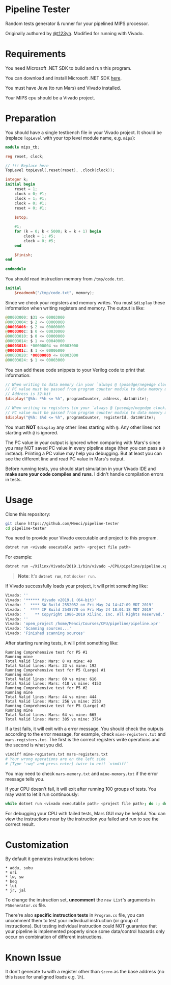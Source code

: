 # Pipeline Tester

Random tests generator & runner for your pipelined MIPS processor.

Originally authored by [@t123yh](https://github.com/t123yh). Modified for running with Vivado.

# Requirements

You need Microsoft .NET SDK to build and run this program.

You can download and install Microsoft .NET SDK [here](https://dotnet.microsoft.com/download).

You must have Java (to run Mars) and Vivado installed.

Your MIPS cpu should be a Vivado project.

# Preparation

You should have a single testbench file in your Vivado project. It should be (replace `TopLevel` with your top level module name, e.g. `mips`):

```verilog
module mips_tb;

reg reset, clock;

// !!! Replace here
TopLevel topLevel(.reset(reset), .clock(clock));

integer k;
initial begin
    reset = 1;
    clock = 0; #1;
    clock = 1; #1;
    clock = 0; #1;
    reset = 0; #1;
    
    $stop;

    #1;
    for (k = 0; k < 5000; k = k + 1) begin
        clock = 1; #5;
        clock = 0; #5;
    end

    $finish;
end
    
endmodule
```

You should read instruction memory from `/tmp/code.txt`.

```verilog
initial
    $readmemh("/tmp/code.txt", memory);
```

Since we check your registers and memory writes. You must `$display` these information when writing registers and memory. The output is like:

```java
@00003000: $31 <= 00003000
@00003004: $ 2 <= 00000000
@00003008: $ 2 <= 00000000
@0000300c: $ 0 <= 00030000
@00003010: $ 0 <= 00000000
@00003014: $ 1 <= 00040000
@00003018: *00000004 <= 00003000
@0000301c: $ 1 <= 00006000
@00003020: *00000008 <= 00003000
@00003024: $ 1 <= 00003000
```

You can add these code snippets to your Verilog code to print that information:

```verilog
// When writing to data memory (in your `always @ (posedge/negedge clock)` block, after your assign statement to data memory, remember to write `begin ... end`)
// PC value must be passed from program counter module to data memory module.
// Address is 32-bit
$display("@%h: *%h <= %h", programCounter, address, dataWrite);

// When writing to registers (in your `always @ (posedge/negedge clock)` block, after your assign statement to registers, remember to write `begin ... end`)
// PC value must be passed from program counter module to data memory module.
$display("@%h: $%d <= %h", programCounter, registerId, dataWrite);
```

You must **NOT** `$display` any other lines starting with `@`. Any other lines not starting with `@` is ignored.

The PC value in your output is ignored when comparing with Mars's since you may NOT saved PC value in every pipeline stage (then you can pass a `0` instead). Printing a PC value may help you debugging. But at least you can see the different line and read PC value in Mars's output.

Before running tests, you should start simulation in your Vivado IDE and **make sure your code compiles and runs**. I didn't handle compilation errors in tests.

# Usage

Clone this repository:

```bash
git clone https://github.com/Menci/pipeline-tester
cd pipeline-tester
```

You need to provide your Vivado executable and project to this program.

```bash
dotnet run <vivado executable path> <project file path>
```

For example:

```bash
dotnet run ~/Xilinx/Vivado/2019.1/bin/vivado ~/CPU/pipeline/pipeline.xpr
```

> **Note**: It's **`dotnet run`**, not `docker run`.

If Vivado successfully loads your project, it will print something like:

```bash
Vivado: ''
Vivado: '****** Vivado v2019.1 (64-bit)'
Vivado: '  **** SW Build 2552052 on Fri May 24 14:47:09 MDT 2019'
Vivado: '  **** IP Build 2548770 on Fri May 24 18:01:18 MDT 2019'
Vivado: '    ** Copyright 1986-2019 Xilinx, Inc. All Rights Reserved.'
Vivado: ''
Vivado: 'open_project /home/Menci/Courses/CPU/pipeline/pipeline.xpr'
Vivado: 'Scanning sources...'
Vivado: 'Finished scanning sources'
```

After starting running tests, it will print something like:

```
Running Comprehensive test for P5 #1
Running mine
Total Valid lines: Mars: 8 vs mine: 48
Total Valid lines: Mars: 33 vs mine: 192
Running Comprehensive test for P5 (Large) #1
Running mine
Total Valid lines: Mars: 60 vs mine: 616
Total Valid lines: Mars: 418 vs mine: 4153
Running Comprehensive test for P5 #2
Running mine
Total Valid lines: Mars: 44 vs mine: 444
Total Valid lines: Mars: 256 vs mine: 2553
Running Comprehensive test for P5 (Large) #2
Running mine
Total Valid lines: Mars: 64 vs mine: 665
Total Valid lines: Mars: 385 vs mine: 3754
```

If a test fails, it will exit with a error message. You should check the outputs according to the error message, for example, check `mine-registers.txt` and `mars-registers.txt`. The first is the correct registers write operations and the second is what you did.

```bash
vimdiff mine-registers.txt mars-registers.txt
# Your wrong operations are on the left side
# [Type ":wq" and press enter] twice to exit `vimdiff`
```

You may need to check `mars-memory.txt` and `mine-memory.txt` if the error message tells you.

If your CPU doesn't fail, it will exit after running 100 groups of tests. You may want to let it run continuously:

```bash
while dotnet run <vivado executable path> <project file path>; do :; done
```

For debugging your CPU with failed tests, Mars GUI may be helpful. You can view the instructions near by the instruction you failed and run to see the correct result.

# Customization

By default it generates instructions below:

```
* addu, subu
* ori
* lw, sw
* beq
* lui
* jr, jal
```

To change the instruction set, **uncomment** the `new List`'s arguments in `P5Generator.cs` file.

There're also **specific instruction tests** in `Program.cs` file, you can uncomment them to test your individual instruction (or group of instructions). But testing individual instruction could NOT guarantee that your pipeline is implemented properly since some data/control hazards only occur on combination of different instructions.

# Known Issue

It don't generate `lw` with a register other than `$zero` as the base address (no this issue for unaligned loads e.g. `lh`).
